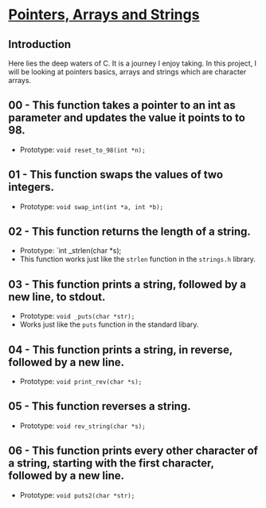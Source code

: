 # <ins>Pointers, Arrays and Strings</ins>

## Introduction
Here lies the deep waters of C. It is a journey I enjoy taking. In this project, I will be looking at pointers basics, arrays and strings which are character arrays.

## 00 - This function takes a pointer to an int as parameter and updates the value it points to to 98.
- Prototype: `void reset_to_98(int *n);`

## 01 -  This function swaps the values of two integers.
- Prototype: `void swap_int(int *a, int *b);`

## 02 - This function returns the length of a string.
- Prototype: `int _strlen(char *s);
- This function works just like the `strlen` function in the `strings.h` library.

## 03 - This function prints a string, followed by a new line, to stdout.
- Prototype: `void _puts(char *str);`
- Works just like the `puts` function in the standard libary.

## 04 - This function prints a string, in reverse, followed by a new line.
- Prototype: `void print_rev(char *s);`

## 05 - This function reverses a string.
- Prototype: `void rev_string(char *s);`

## 06 - This function prints every other character of a string, starting with the first character, followed by a new line.
- Prototype: `void puts2(char *str);`